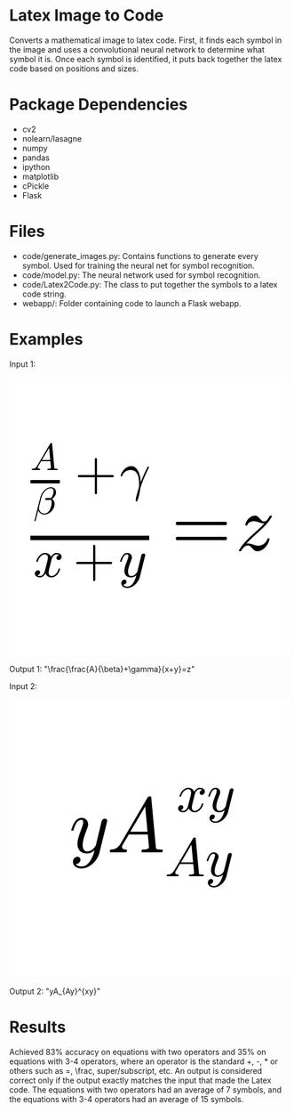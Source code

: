 # Latex Image to Code

Converts a mathematical image to latex code. First, it finds each symbol
in the image and uses a convolutional neural network to determine what
symbol it is. Once each symbol is identified, it puts back together the
latex code based on positions and sizes.

# Package Dependencies

- cv2
- nolearn/lasagne
- numpy
- pandas
- ipython
- matplotlib
- cPickle
- Flask

# Files

- code/generate_images.py: Contains functions to generate every symbol.
Used for training the neural net for symbol recognition.
- code/model.py: The neural network used for symbol recognition.
- code/Latex2Code.py: The class to put together the symbols to a latex
code string.
- webapp/: Folder containing code to launch a Flask webapp.

# Examples

Input 1:

![alt text](img/example.png)

Output 1: "\frac{\frac{A}{\beta}+\gamma}{x+y}=z"

Input 2:

![alt text](img/example2.png)

Output 2: "yA_{Ay}^{xy}"

# Results

Achieved 83% accuracy on equations with two operators and 35% on equations 
with 3-4 operators, where an operator is the standard +, -, * or others 
such as =, \frac, super/subscript, etc. An output is considered correct only 
if the output exactly matches the input that made the Latex code. 
The equations with two operators had an average of 7 symbols, and the 
equations with 3-4 operators had an average of 15 symbols.
